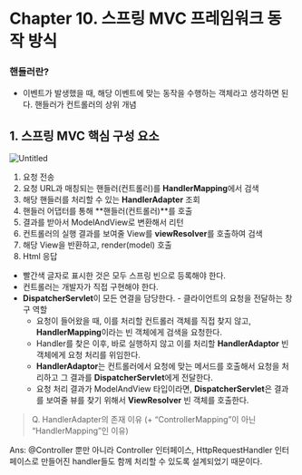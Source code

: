 # Chapter 10. 스프링 MVC 프레임워크 동작 방식
### 핸들러란?

- 이벤트가 발생했을 때, 해당 이벤트에 맞는 동작을 수행하는 객체라고 생각하면 된다. 
핸들러가 컨트롤러의 상위 개념


## 1. 스프링 MVC 핵심 구성 요소

![Untitled](https://s3-us-west-2.amazonaws.com/secure.notion-static.com/6654bcbb-0a1c-4820-b5fa-fafd4dddc529/Untitled.png)

1. 요청 전송
2. 요청 URL과 매칭되는 핸들러(컨트롤러)를 **HandlerMapping**에서 검색
3. 해당 핸들러를 처리할 수 있는 **HandlerAdapter** 조회
4. 핸들러 어댑터를 통해 **핸들러(컨트롤러)**를 호출
5. 결과를 받아서 ModelAndView로 변환해서 리턴
6. 컨트롤러의 실행 결과를 보여줄 View를 **viewResolver**를 호출하여 검색
7. 해당 View을 반환하고, render(model) 호출
8. Html 응답
- 빨간색 글자로 표시한 것은 모두 스프링 빈으로 등록해야 한다.
- 컨트롤러는 개발자가 직접 구현해야 한다.
- **DispatcherServlet**이 모든 연결을 담당한다. - 클라이언트의 요청을 전달하는 창구 역할
    - 요청이 들어왔을 때, 이를 처리할 컨트롤러 객체를 직접 찾지 않고, **HandlerMapping**이라는 빈 객체에게 검색을 요청한다.
    - Handler를 찾은 이후, 바로 실행하지 않고 이를 처리할 **HandlerAdaptor** 빈 객체에게 요청 처리를 위임한다.
    - **HandlerAdaptor**는 컨트롤러에서 요청에 맞는 메서드를 호출해서 요청을 처리하고 그 결과를 **DispatcherServlet**에게 전달한다.
    - 요청 처리 결과가 ModelAndView 타입이라면, **DispatcherServlet**은 결과를 보여줄 뷰를 찾기 위해서 **ViewResolver** 빈 객체를 호출한다.

> Q. HandlerAdapter의 존재 이유 (+ “ControllerMapping”이 아닌 “HandlerMapping”인 이유)

Ans:  @Controller 뿐만 아니라 Controller 인터페이스, HttpRequestHandler 인터페이스로 만들어진 handler들도 함께 처리할 수 있도록 설계되었기 때문이다.
>
